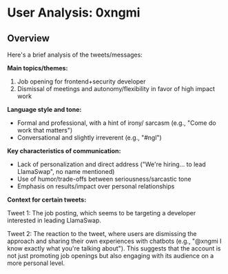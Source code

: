 # User Analysis: 0xngmi

## Overview

Here's a brief analysis of the tweets/messages:

**Main topics/themes:**

1. Job opening for frontend+security developer
2. Dismissal of meetings and autonomy/flexibility in favor of high impact work

**Language style and tone:**

* Formal and professional, with a hint of irony/ sarcasm (e.g., "Come do work that matters")
* Conversational and slightly irreverent (e.g., "#ngl")

**Key characteristics of communication:**

* Lack of personalization and direct address ("We're hiring... to lead LlamaSwap", no name mentioned)
* Use of humor/trade-offs between seriousness/sarcastic tone
* Emphasis on results/impact over personal relationships

**Context for certain tweets:**

Tweet 1: The job posting, which seems to be targeting a developer interested in leading LlamaSwap.

Tweet 2: The reaction to the tweet, where users are dismissing the approach and sharing their own experiences with chatbots (e.g., "@xngmi I know exactly what you're talking about"). This suggests that the account is not just promoting job openings but also engaging with its audience on a more personal level.